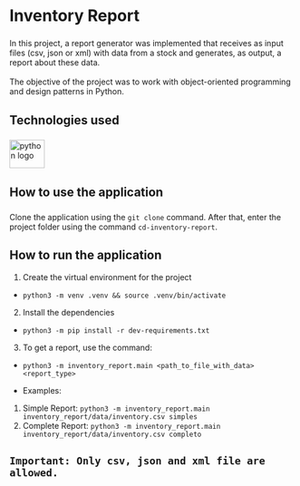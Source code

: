 <h1 align="left">Inventory Report</h1>

###

<p align="left">In this project, a report generator was implemented that receives as input files (csv, json or xml) with data from a stock and generates, as output, a report about these data.<br><br>The objective of the project was to work with object-oriented programming and design patterns in Python.</p>

###

<h2 align="left">Technologies used</h2>

###

<div align="left">
  <img src="https://cdn.jsdelivr.net/gh/devicons/devicon/icons/python/python-original.svg" height="50" width="62" alt="python logo"  />
</div>

###

<h2 align="left">How to use the application</h2>

###

Clone the application using the `git clone` command. After that, enter the project folder using the command `cd-inventory-report`.

###

<h2 align="left">How to run the application</h2>

1. Create the virtual environment for the project
- `python3 -m venv .venv && source .venv/bin/activate`

2. Install the dependencies
- `python3 -m pip install -r dev-requirements.txt`

3. To get a report, use the command:
- `python3 -m inventory_report.main <path_to_file_with_data> <report_type>`

- Examples:
1. Simple Report: `python3 -m inventory_report.main inventory_report/data/inventory.csv simples`
2. Complete Report: `python3 -m inventory_report.main inventory_report/data/inventory.csv completo`

## `Important: Only csv, json and xml file are allowed.`

###
